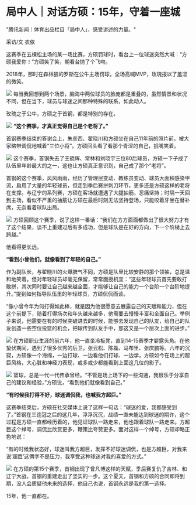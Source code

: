 # 局中人｜对话方硕：15年，守着一座城

"腾讯新闻｜体育出品栏目「局中人」，感受讲述的力量。"

采访/文 衣依

这赛季在五棵松主场的某一场比赛，方硕罚球时，看台上一位球迷突然大喊：“方硕我爱你！”方硕笑了笑，朝看台抛了个飞吻。

2018年，那时在森林狼的罗斯在公牛主场罚球，全场高喊MVP，玫瑰报以了羞涩的微笑。

![](https://inews.gtimg.com/news_bt/OsqKkRhhUrALgL5kDO3_wJkdF_SZJrkK2fQN8qYkCWcoMAA/1000)
每当我回想到两个场景，脑海中两位球员的脸庞都是重叠的，虽然情景和状况不同，但在当下，球员与球迷之间那种特殊的联系，如此动人。

玫瑰之于公牛，方硕之于首钢，都是特别的存在。

![](https://inews.gtimg.com/news_bt/OtpkaskuUei5va36Fz5v9HNhhyadkQpyGE-zJFwJ_6RikAA/1000)
**“这个赛季，才真正觉得自己是个老将了。”**

首钢赛季结束的答谢会上，朱彦西、翟晓川和方硕坐在自己11年前的照片前，被大家略带调侃地喊着“三位小将”。方硕回头看了看那个青涩的自己，抿嘴笑着。

![](https://inews.gtimg.com/news_bt/OKGT6gz4jUfk3jn7O7QG3qCynyI_GPQ3uJqNlj81lKpUAAA/1000)
这个赛季，首钢失去了王骁辉、常林和刘晓宇三位80后球员，方硕一下子成了队伍里年龄最大的之一，这也让方硕真正意识到，自己成了那个“老将”。

首钢的这个赛季，风风雨雨，经历了管理层变动、教练员变动、球员大面积感染甲流，启用了大量的年轻球员，但走到季后赛拼刺刀环节，更多还是方硕这样的老将在支撑。与辽宁的系列赛，方硕在客场就遭遇了大腿抽筋，忍痛坚持；时隔一天回到主场，看似不严重的抽筋让方硕在最后时刻无法坚持登场，只能咬着牙坐在替补席，无奈看着球队出局。

![](https://inews.gtimg.com/news_bt/Oj5G3MkXm3xZRBYbj5muhUXTQEaoFYguepnWI6Z-zwZBsAA/1000)
方硕回顾这个赛季，说了这样一番话：“我们在方方面面都做出了很大努力才有了这个结果，谈不上重建过后有多成功，但是球队是在好的方向，下一个阶梯上去跨越。”

他看得更长远。

**“看到小曾他们，就像看到了年轻的自己。”**

作为副队长，与翟晓川的火爆脾气不同，方硕是队里比较安静的那个领袖，总是温和地笑着。但对年轻球员却毫无保留，常常面授机宜：“这些年轻球员首先要敢打敢拼，其次同时要让自己越来越全面，才能够让自己的能力一个台阶一个台阶地提升。”提到如何指导队伍里的年轻球员，方硕侃侃而谈。

“像小曾今年为何打得如此棒，就是因为他很愿意去展露自己的天赋和能力，但在这个前提下，随着打得场次和年头越来越多，他需要去慢慢丰富和全面自己。举例子来说，他需要在有的时候突破进去的时候，能够去发现自己的队友，给自己的队友创造一些空位投篮的机会，把球传到队友手中，那这又是一个层次上面的进步。”

![](https://inews.gtimg.com/news_bt/OlzaX55BKU7IWwUmzLGzVJIsZ8G8j6rMmxIkqHDNEgy-sAA/1000)
在方硕职业生涯的前六年，他一直坐冷板凳，直到14-15赛季才崭露头角。在他蛰伏期间，遇到了很多优秀的后卫，张云松、陈磊、马布里、张庆鹏等。六年的沉寂，方硕像一个海绵，一边打球、一边看他们打球、一边学，方硕如今在场上的超巨风格，大心脏和神经刀表现，或多或少都能看到上面这几位的影子。

![](https://inews.gtimg.com/news_bt/OtCXnFdueEE2Wy4nX-lyTnzs6SAeGvCZeOT3HTnB1A0J0AA/1000)
篮球，总是一代一代传承曾经。“不管是场上场下的一些沟通，我很乐于分享自己的建议和经验，”方硕说，“看到他们就像看到自己。”

**“有时候我打得不好，球迷调侃我，也喊我方超巨。”**

这赛季结束后，方硕在社交媒体上说了这样一句话：“球迷的爱，我都感受到了。”首钢在三连冠之后的这几年，浮浮沉沉，战绩一直未能达到球迷的期许，这个过程是方硕一直都经历着的，他见证球队一路走来，他也跟着球队一路走来。方超巨这个绰号，调侃比欣赏更多，鞭策比夸赞更多。面对这样一个绰号，方硕却略正色地说：

“有的时候我状态好，球迷叫我方超巨，发挥不好球迷调侃，也是方超巨，对我来说‘超巨’这俩字不是压力，我享受这种球迷对我的喜爱的方式。”

![](https://inews.gtimg.com/news_bt/OxArS0pLmCTphpZV-_dsL8O47WNu3DFINO79id80yjZ20AA/1000)
在方硕的第15个赛季，首钢出现了曾凡博这样的天赋，季后赛复仇了吉林、和辽宁大战，首钢的重建走出了坚实的一步。这个夏天，首钢和方硕的合同即将到期，没人会质疑他未来的选择，他自己也说，首钢永远是我的第一选择。

15年，他一直都在。

